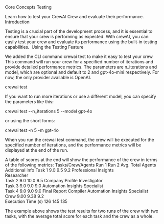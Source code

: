 Core Concepts
Testing

Learn how to test your CrewAI Crew and evaluate their performance.
​
Introduction

Testing is a crucial part of the development process, and it is essential to ensure that your crew is performing as expected. With crewAI, you can easily test your crew and evaluate its performance using the built-in testing capabilities.
​
Using the Testing Feature

We added the CLI command crewai test to make it easy to test your crew. This command will run your crew for a specified number of iterations and provide detailed performance metrics. The parameters are n_iterations and model, which are optional and default to 2 and gpt-4o-mini respectively. For now, the only provider available is OpenAI.

crewai test

If you want to run more iterations or use a different model, you can specify the parameters like this:

crewai test --n_iterations 5 --model gpt-4o

or using the short forms:

crewai test -n 5 -m gpt-4o

When you run the crewai test command, the crew will be executed for the specified number of iterations, and the performance metrics will be displayed at the end of the run.

A table of scores at the end will show the performance of the crew in terms of the following metrics:
Tasks/Crew/Agents	Run 1	Run 2	Avg. Total	Agents	Additional Info
Task 1	9.0	9.5	9.2	Professional Insights	
				Researcher	
Task 2	9.0	10.0	9.5	Company Profile Investigator	
Task 3	9.0	9.0	9.0	Automation Insights	
				Specialist	
Task 4	9.0	9.0	9.0	Final Report Compiler	Automation Insights Specialist
Crew	9.00	9.38	9.2		
Execution Time (s)	126	145	135		

The example above shows the test results for two runs of the crew with two tasks, with the average total score for each task and the crew as a whole.